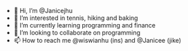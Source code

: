 - 👋 Hi, I’m @Janicejhu
- 👀 I’m interested in tennis, hiking and baking
- 🌱 I’m currently learning programming and finance
- 💞️ I’m looking to collaborate on programming
- 📫 How to reach me @wiswianhu (ins) and @Janicee (jike)

<!---
Janicejhu/Janicejhu is a ✨ special ✨ repository because its `README.md` (this file) appears on your GitHub profile.
You can click the Preview link to take a look at your changes.
--->
